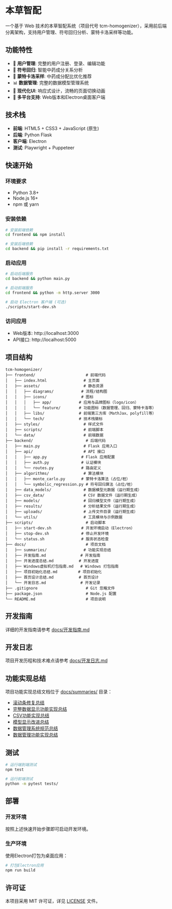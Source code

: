# 本草智配

一个基于 Web 技术的本草智配系统（项目代号 tcm-homogenizer），采用前后端分离架构，支持用户管理、符号回归分析、蒙特卡洛采样等功能。

## 功能特性

- 🔐 **用户管理**: 完整的用户注册、登录、编辑功能
- 🧬 **符号回归**: 智能中药成分关系分析
- 🎲 **蒙特卡洛采样**: 中药成分配比优化推荐
- 📊 **数据管理**: 完整的数据模型管理系统
- 🎨 **现代化UI**: 响应式设计，流畅的页面切换动画
- 📱 **多平台支持**: Web版本和Electron桌面客户端

## 技术栈

- **前端**: HTML5 + CSS3 + JavaScript (原生)
- **后端**: Python Flask
- **客户端**: Electron
- **测试**: Playwright + Puppeteer

## 快速开始

### 环境要求

- Python 3.8+
- Node.js 16+
- npm 或 yarn

### 安装依赖

```bash
# 安装前端依赖
cd frontend && npm install

# 安装后端依赖
cd backend && pip install -r requirements.txt
```

### 启动应用

```bash
# 启动后端服务
cd backend && python main.py

# 启动前端服务
cd frontend && python -m http.server 3000

# 启动 Electron 客户端 (可选)
./scripts/start-dev.sh
```

### 访问应用

- Web版本: http://localhost:3000
- API接口: http://localhost:5000

## 项目结构

```
tcm-homogenizer/
├── frontend/                      # 前端代码
│   ├── index.html                # 主页面
│   ├── assets/                   # 静态资源
│   │   ├── diagrams/            # 流程/结构图
│   │   ├── icons/               # 图标
│   │   │   ├── app/            # 应用与品牌图标（logo/icon）
│   │   │   └── feature/        # 功能图标（数据管理、回归、蒙特卡洛等）
│   │   ├── libs/               # 前端第三方库（MathJax、polyfill等）
│   │   └── tech/               # 技术栈徽标
│   ├── styles/                   # 样式文件
│   ├── scripts/                  # 前端脚本
│   └── data/                     # 前端数据
├── backend/                       # 后端代码
│   ├── main.py                   # Flask 应用入口
│   ├── api/                      # API 接口
│   │   ├── app.py               # Flask 应用配置
│   │   ├── auth.py              # 认证模块
│   │   └── routes.py            # 路由定义
│   ├── algorithms/               # 算法模块
│   │   ├── monte_carlo.py       # 蒙特卡洛算法（占位/桩）
│   │   └── symbolic_regression.py # 符号回归算法（占位/桩）
│   ├── data_models/              # 数据模型元数据（运行期生成）
│   ├── csv_data/                 # CSV 数据文件（运行期生成）
│   ├── models/                   # 回归模型文件（运行期生成）
│   ├── results/                  # 分析结果文件（运行期生成）
│   ├── uploads/                  # 上传文件目录（运行期生成）
│   └── utils/                    # 工具模块与示例数据
├── scripts/                       # 启动脚本
│   ├── start-dev.sh             # 开发环境启动（Electron）
│   ├── stop-dev.sh              # 停止开发环境
│   └── status.sh                # 服务状态检查
├── docs/                          # 项目文档
│   ├── summaries/                # 功能实现总结
│   ├── 开发指南.md               # 开发指南
│   ├── 开发进度总结.md           # 开发进度
│   ├── Windows虚拟机打包指南.md   # Windows 打包指南
│   ├── 项目初始化总结.md         # 项目初始化
│   ├── 首页设计总结.md           # 首页设计
│   └── 开发日志.md               # 开发记录
├── .gitignore                     # Git 忽略文件
├── package.json                   # Node.js 配置
└── README.md                      # 项目说明
```

## 开发指南

详细的开发指南请参考 [docs/开发指南.md](docs/开发指南.md)

## 开发日志

项目开发历程和技术难点请参考 [docs/开发日志.md](docs/开发日志.md)

## 功能实现总结

项目功能实现总结文档位于 [docs/summaries/](docs/summaries/) 目录：

- [滚动条修复总结](docs/summaries/滚动条修复总结.md)
- [完整数据显示功能实现总结](docs/summaries/完整数据显示功能实现总结.md)
- [CSV功能实现总结](docs/summaries/CSV功能实现总结.md)
- [模型显示改进总结](docs/summaries/模型显示改进总结.md)
- [数据管理系统规范总结](docs/summaries/数据管理系统规范总结.md)
- [数据管理功能实现总结](docs/summaries/数据管理功能实现总结.md)

## 测试

```bash
# 运行端到端测试
npm test

# 运行前端测试
python -m pytest tests/
```

## 部署

### 开发环境
按照上述快速开始步骤即可启动开发环境。

### 生产环境
使用Electron打包为桌面应用：

```bash
# 打包Electron应用
npm run build
```

## 许可证

本项目采用 MIT 许可证，详见 [LICENSE](LICENSE) 文件。 
